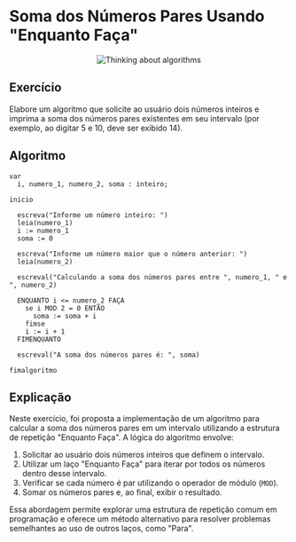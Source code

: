 # Soma dos Números Pares Usando "Enquanto Faça"

<p align="center">
<img src="https://media.giphy.com/media/v1.Y2lkPTc5MGI3NjExenp1cmEzbnNoNWI3ZmU2bnloZndldWJuYmJubzN2MG53bGQ4bHJ1MCZlcD12MV9pbnRlcm5hbF9naWZfYnlfaWQmY3Q9Zw/xT1Ra5h24Eliux3UVq/giphy.webp" alt="Thinking about algorithms">
</p>

## Exercício

Elabore um algoritmo que solicite ao usuário dois números inteiros e imprima a soma dos números pares existentes em seu intervalo (por exemplo, ao digitar 5 e 10, deve ser exibido 14).

## Algoritmo

```pseudocódigo
var 
  i, numero_1, numero_2, soma : inteiro;

inicio

  escreva("Informe um número inteiro: ")
  leia(numero_1)
  i := numero_1
  soma := 0

  escreva("Informe um número maior que o número anterior: ")
  leia(numero_2)

  escreval("Calculando a soma dos números pares entre ", numero_1, " e ", numero_2)

  ENQUANTO i <= numero_2 FAÇA
    se i MOD 2 = 0 ENTÃO
      soma := soma + i
    fimse
    i := i + 1
  FIMENQUANTO

  escreval("A soma dos números pares é: ", soma)

fimalgoritmo
```

## Explicação

Neste exercício, foi proposta a implementação de um algoritmo para calcular a soma dos números pares em um intervalo utilizando a estrutura de repetição "Enquanto Faça". A lógica do algoritmo envolve:

1. Solicitar ao usuário dois números inteiros que definem o intervalo.
2. Utilizar um laço "Enquanto Faça" para iterar por todos os números dentro desse intervalo.
3. Verificar se cada número é par utilizando o operador de módulo (`MOD`).
4. Somar os números pares e, ao final, exibir o resultado.

Essa abordagem permite explorar uma estrutura de repetição comum em programação e oferece um método alternativo para resolver problemas semelhantes ao uso de outros laços, como "Para".
